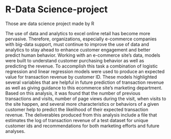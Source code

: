 # R-Data Science-project
Those are data science project made by R

The use of data and analytics to excel online retail has become more pervasive. Therefore,
organizations, especially e-commerce companies with big-data support, must continue to improve the
use of data and analytics to stay ahead to enhance customer engagement and better predict human
behavior. Working with an e-commerce site’s data, models were built to understand customer purchasing
behavior as well as predicting the revenue. To accomplish this task a combination of logistic regression
and linear regression models were used to produce an expected value for transaction revenue by
customer ID. These models highlighted several variables that are helpful in future prediction of
transaction revenue as well as giving guidance to this ecommerce site’s marketing department. Based on
this analysis, it was found that the number of previous transactions and visits, number of page views
during the visit, when visits to the site happen, and several more characteristics or behaviors of a given
customer help to predict the likelihood of their expected transaction revenue. The deliverables produced
from this analysis include a file that estimates the log of transaction revenue of a test dataset for unique
customer ids and recommendations for both marketing efforts and future analyses. 
